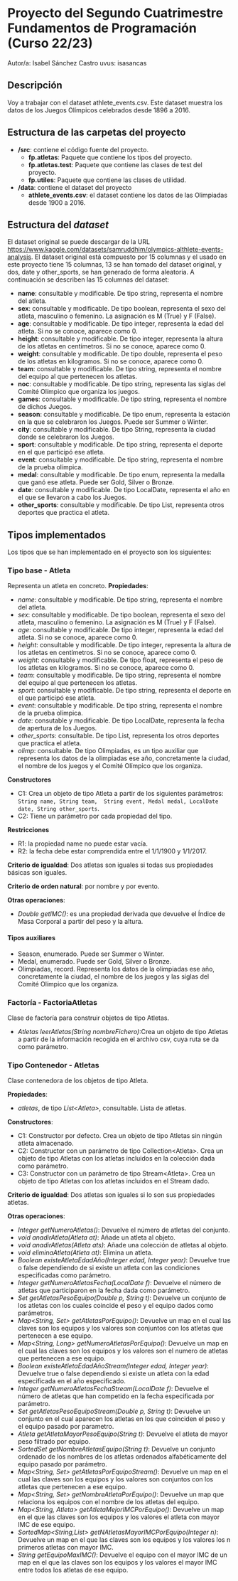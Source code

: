 # Proyecto del Segundo Cuatrimestre Fundamentos de Programación (Curso  22/23)
Autor/a: Isabel Sánchez Castro   uvus: isasancas

## Descripción
Voy a trabajar con el dataset athlete_events.csv. Este dataset muestra los datos de los Juegos Olímpicos celebrados desde 1896 a 2016. 

## Estructura de las carpetas del proyecto

* **/src**: contiene el código fuente del proyecto.
	* **fp.atletas**: Paquete que contiene los tipos del proyecto.
	* **fp.atletas.test**: Paquete que contiene las clases de test del proyecto.
	* **fp.utiles**: Paquete que contiene las clases de utilidad.
* **/data**: contiene el dataset del proyecto
    * **athlete_events.csv**: el dataset contiene los datos de las Olimpiadas desde 1900 a 2016.
    
## Estructura del *dataset*

El dataset original se puede descargar de la URL https://www.kaggle.com/datasets/samruddhim/olympics-althlete-events-analysis.
El dataset original está compuesto por 15 columnas y el usado en este proyecto tiene 15 columnas, 13 se han tomado 
del dataset original, y dos, date y other_sports, se han generado de forma aleatoria. A continuación se describen las 15 columnas del dataset:

* **name**: consultable y modificable. De tipo string, representa el nombre del atleta.
* **sex**: consultable y modificable. De tipo boolean, representa el sexo del atleta, masculino o femenino. La asignación es M (True) y F (False).
* **age**: consultable y modificable. De tipo integer, representa la edad del atleta. Si no se conoce, aparece como 0.
* **height**: consultable y modificable. De tipo integer, representa la altura de los atletas en centímetros. Si no se conoce, aparece como 0.
* **weight**: consultable y modificable. De tipo double, representa el peso de los atletas en kilogramos. Si no se conoce, aparece como 0.
* **team**: consultable y modificable. De tipo string, representa el nombre del equipo al que pertenecen los atletas.
* **noc**: consultable y modificable. De tipo string, representa las siglas del Comité Olímpico que organiza los juegos.
* **games**: consultable y modificable. De tipo string, representa el nombre de dichos Juegos.
* **season**: consultable y modificable. De tipo enum, representa la estación en la que se celebraron los Juegos. Puede ser Summer o Winter.
* **city**: consultable y modificable. De tipo String, representa la ciudad donde se celebraron los Juegos.
* **sport**: consultable y modificable. De tipo string, representa el deporte en el que participó ese atleta.
* **event**: consultable y modificable. De tipo string, representa el nombre de la prueba olímpica.
* **medal**: consultable y modificable. De tipo enum, representa la medalla que ganó ese atleta. Puede ser Gold, Silver o Bronze.
* **date**: consultable y modificable. De tipo LocalDate, representa el año en el que se llevaron a cabo los Juegos.
* **other_sports**: consultable y modificable. De tipo List, representa otros deportes que practica el atleta.

## Tipos implementados
Los tipos que se han implementado en el proyecto son los siguientes:

### Tipo base - Atleta
Representa un atleta en concreto. **Propiedades**:

- _name_: consultable y modificable. De tipo string, representa el nombre del atleta.
- _sex_: consultable y modificable. De tipo boolean, representa el sexo del atleta, masculino o femenino. La asignación es M (True) y F (False).
- _age_: consultable y modificable. De tipo integer, representa la edad del atleta. Si no se conoce, aparece como 0.
- _height_: consultable y modificable. De tipo integer, representa la altura de los atletas en centímetros. Si no se conoce, aparece como 0.
- _weight_: consultable y modificable. De tipo float, representa el peso de los atletas en kilogramos. Si no se conoce, aparece como 0.
- _team_: consultable y modificable. De tipo string, representa el nombre del equipo al que pertenecen los atletas.
- _sport_: consultable y modificable. De tipo string, representa el deporte en el que participó ese atleta.
- _event_: consultable y modificable. De tipo string, representa el nombre de la prueba olímpica.
- _date_: consutable y modificable. De tipo LocalDate, representa la fecha de apertura de los Juegos.
- _other_sports_: consultable. De tipo List<String>, representa los otros deportes que practica el atleta.
- _olimp_: consultable. De tipo Olimpiadas, es un tipo auxiliar que representa los datos de la olimpiadas ese año, 
concretamente la ciudad, el nombre de los juegos y el Comité Olímpico que los organiza.

**Constructores**
- C1: Crea un objeto de tipo Atleta a partir de los siguientes parámetros: ```String name, String team, 
String event, Medal medal, LocalDate date, String other_sports```.
- C2: Tiene un parámetro por cada propiedad del tipo.

**Restricciones**
- R1: la propiedad name no puede estar vacía.
- R2: la fecha debe estar comprendida entre el 1/1/1900 y 1/1/2017.

**Criterio de igualdad**: Dos atletas son iguales si todas sus propiedades básicas son iguales.

**Criterio de orden natural**: por nombre y por evento.

**Otras operaciones**:
- _Double getIMC()_: es una propiedad derivada que devuelve el Índice de Masa Corporal a partir del peso y la altura.

#### Tipos auxiliares

- Season, enumerado. Puede ser Summer o Winter.
- Medal, enumerado. Puede ser Gold, Silver o Bronze.
- Olimpiadas, record. Representa los datos de la olimpiadas ese año, concretamente la ciudad, el nombre de los juegos y las siglas del Comité 
Olímpico que los organiza.

### Factoría - FactoriaAtletas
Clase de factoría para construir objetos de tipo Atletas.

- _Atletas leerAtletas(String nombreFichero)_:Crea un objeto de tipo Atletas a partir de la información recogida en el archivo csv, cuya ruta se da como
parámetro.

### Tipo Contenedor - Atletas
Clase contenedora de los objetos de tipo Atleta.

**Propiedades**:

-  _atletas_, de tipo _List\<Atleta\>_, consultable. Lista de atletas. 
 
**Constructores**: 

- C1: Constructor por defecto. Crea un objeto de tipo Atletas sin ningún atleta almacenado.
- C2: Constructor con un parámetro de tipo Collection\<Atleta\>. Crea un objeto de tipo Atletas con los atletas incluidos en la colección dada como parámetro.
- C3: Constructor con un parámetro de tipo Stream\<Atleta\>. Crea un objeto de tipo Atletas con los atletas incluidos en el Stream dado.

**Criterio de igualdad**: Dos atletas son iguales si lo son sus propiedades atletas.


**Otras operaciones**:
- _Integer getNumeroAtletas()_: Devuelve el número de atletas del conjunto.
- _void anadirAtleta(Atleta at)_: Añade un atleta al objeto.
- _void anadirAtletas(Atleta ats)_: Añade una colección de atletas al objeto.
- _void eliminaAtleta(Atleta at)_: Elimina un atleta.
- _Boolean existeAtletaEdadAño(Integer edad, Integer year)_: Devuelve true o false dependiendo de si existe un atleta con las condiciones especificadas
como parámetro.
- _Integer getNumeroAtletasFecha(LocalDate f)_: Devuelve el número de atletas que participaron en la fecha dada como parámetro.
- _Set<Atleta> getAtletasPesoEquipo(Double p, String t)_: Devuelve un conjunto de los atletas con los cuales coincide el peso y el equipo dados como 
parámetros.
- _Map<String, Set<Atleta>> getAtletasPorEquipo()_: Devuelve un map en el cual las claves son los equipos y los valores son conjuntos con los atletas 
que pertenecen a ese equipo.
- _Map<String, Long> getNumeroAtletasPorEquipo()_: Devuelve un map en el cual las claves son los equipos y los valores son el numero de atletas que 
pertenecen a ese equipo.
- _Boolean existeAtletaEdadAñoStream(Integer edad, Integer year)_: Devuelve true o false dependiendo si existe un atleta con la edad especificada en el año especificado.
- _Integer getNumeroAtletasFechaStream(LocalDate f)_: Devuelve el número de atletas que han competido en la fecha especificada por parámetro.
- _Set<Atleta> getAtletasPesoEquipoStream(Double p, String t)_: Devuelve un conjunto en el cual aparecen los atletas en los que coinciden el peso y el equipo pasado por parametro.
- _Atleta getAtletaMayorPesoEquipo(String t)_: Devuelve el atleta de mayor peso filtrado por equipo.
- _SortedSet<String> getNombreAtletasEquipo(String t)_: Devuelve un conjunto ordenado de los nombres de los atletas ordenados alfabéticamente del equipo pasado por parámetro.
- _Map<String, Set<Atleta>> getAtletasPorEquipoStream()_: Devuelve un map en el cual las claves son los equipos y los valores son conjuntos con los atletas que pertenecen a ese equipo.
- _Map<String, Set<String>> getNombreAtletaPorEquipo()_: Devuelve un map que relaciona los equipos con el nombre de los atletas del equipo.
- _Map<String, Atleta> getAtletaMejorIMCPorEquipo()_: Devuelve un map en el que las claves son los equipos y los valores el atleta con mayor IMC de ese equipo.
- _SortedMap<String,List<String>> getNAtletasMayorIMCPorEquipo(Integer n)_: Devuelve un map en el que las claves son los equipos y los valores los n primeros atletas con mayor IMC.
- _String getEquipoMaxIMC()_: Devuelve el equipo con el mayor IMC de un map en el que las claves son los equipos y los valores el mayor IMC entre todos los atletas de ese equipo.